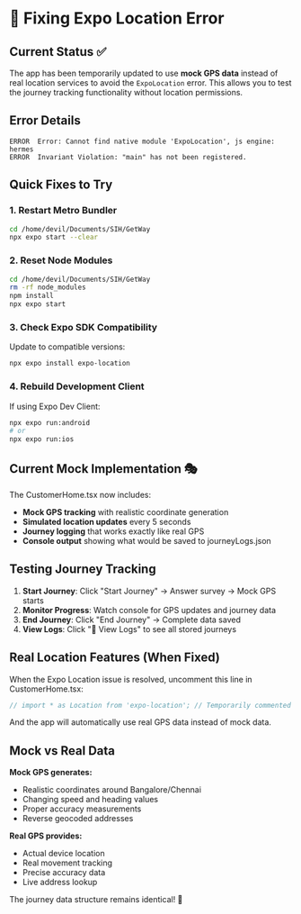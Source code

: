 # 🔧 Fixing Expo Location Error

## Current Status ✅
The app has been temporarily updated to use **mock GPS data** instead of real location services to avoid the `ExpoLocation` error. This allows you to test the journey tracking functionality without location permissions.

## Error Details
```
ERROR  Error: Cannot find native module 'ExpoLocation', js engine: hermes
ERROR  Invariant Violation: "main" has not been registered.
```

## Quick Fixes to Try

### 1. Restart Metro Bundler
```bash
cd /home/devil/Documents/SIH/GetWay
npx expo start --clear
```

### 2. Reset Node Modules
```bash
cd /home/devil/Documents/SIH/GetWay
rm -rf node_modules
npm install
npx expo start
```

### 3. Check Expo SDK Compatibility
Update to compatible versions:
```bash
npx expo install expo-location
```

### 4. Rebuild Development Client
If using Expo Dev Client:
```bash
npx expo run:android
# or
npx expo run:ios
```

## Current Mock Implementation 🎭

The CustomerHome.tsx now includes:
- **Mock GPS tracking** with realistic coordinate generation
- **Simulated location updates** every 5 seconds
- **Journey logging** that works exactly like real GPS
- **Console output** showing what would be saved to journeyLogs.json

## Testing Journey Tracking

1. **Start Journey**: Click "Start Journey" → Answer survey → Mock GPS starts
2. **Monitor Progress**: Watch console for GPS updates and journey data
3. **End Journey**: Click "End Journey" → Complete data saved
4. **View Logs**: Click "📂 View Logs" to see all stored journeys

## Real Location Features (When Fixed)

When the Expo Location issue is resolved, uncomment this line in CustomerHome.tsx:
```typescript
// import * as Location from 'expo-location'; // Temporarily commented out
```

And the app will automatically use real GPS data instead of mock data.

## Mock vs Real Data

**Mock GPS generates:**
- Realistic coordinates around Bangalore/Chennai
- Changing speed and heading values
- Proper accuracy measurements
- Reverse geocoded addresses

**Real GPS provides:**
- Actual device location
- Real movement tracking
- Precise accuracy data
- Live address lookup

The journey data structure remains identical! 🚀
